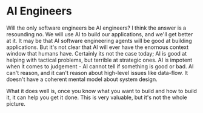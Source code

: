 # AI Engineers
Will the only software engineers be AI engineers?
I think the answer is a resounding no. We will use AI to build our applications, and we'll get better at it.
It may be that AI software engineering agents will be good at building applications.
But it's not clear that AI will ever have the enornous context window that humans have.
Certainly its not the case today; AI is good at helping with tactical problems, but terrible at strategic ones.
AI is impotent when it comes to judgement - AI cannot tell if something is good or bad.
AI can't reason, and it can't reason about high-level issues like data-flow.
It doesn't have a coherent mental model about system design.

What it does well is, once you know what you want to build and how to build it, it can help you get it done.
This is very valuable, but it's not the whole picture.
